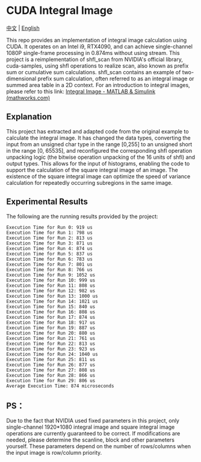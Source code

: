 # CUDA Integral Image

[中文](README-zh.md) | [English](README.md)

This repo provides an implementation of integral image calculation using CUDA. It operates on an Intel i9, RTX4090, and can achieve single-channel 1080P single-frame processing in 0.874ms without using stream. This project is a reimplementation of shfl_scan from NVIDIA's official library, cuda-samples, using shfl operations to realize scan, also known as prefix sum or cumulative sum calculations. shfl_scan contains an example of two-dimensional prefix sum calculation, often referred to as an integral image or summed area table in a 2D context. For an introduction to integral images, please refer to this link: [Integral Image - MATLAB & Simulink (mathworks.com)](https://www.mathworks.com/help/images/integral-image.html)

## Explanation

This project has extracted and adapted code from the original example to calculate the integral image. It has changed the data types, converting the input from an unsigned char type in the range [0,255] to an unsigned short in the range [0, 65535], and reconfigured the corresponding shfl operation unpacking logic (the bitwise operation unpacking of the 16 units of shfl) and output types. This allows for the input of histograms, enabling the code to support the calculation of the square integral image of an image. The existence of the square integral image can optimize the speed of variance calculation for repeatedly occurring subregions in the same image.

## Experimental Results

The following are the running results provided by the project:

```
Execution Time for Run 0: 919 us
Execution Time for Run 1: 798 us
Execution Time for Run 2: 813 us
Execution Time for Run 3: 871 us
Execution Time for Run 4: 874 us
Execution Time for Run 5: 837 us
Execution Time for Run 6: 783 us
Execution Time for Run 7: 801 us
Execution Time for Run 8: 766 us
Execution Time for Run 9: 1052 us
Execution Time for Run 10: 999 us
Execution Time for Run 11: 808 us
Execution Time for Run 12: 982 us
Execution Time for Run 13: 1000 us
Execution Time for Run 14: 1021 us
Execution Time for Run 15: 840 us
Execution Time for Run 16: 808 us
Execution Time for Run 17: 874 us
Execution Time for Run 18: 917 us
Execution Time for Run 19: 887 us
Execution Time for Run 20: 880 us
Execution Time for Run 21: 761 us
Execution Time for Run 22: 813 us
Execution Time for Run 23: 923 us
Execution Time for Run 24: 1040 us
Execution Time for Run 25: 811 us
Execution Time for Run 26: 877 us
Execution Time for Run 27: 808 us
Execution Time for Run 28: 866 us
Execution Time for Run 29: 806 us
Average Execution Time: 874 microseconds
```

## PS：

Due to the fact that NVIDIA used fixed parameters in this project, only single-channel 1920*1080 integral image and square integral image operations are currently guaranteed to be correct. If modifications are needed, please determine the scanline, block and other parameters yourself. These parameters depend on the number of rows/columns when the input image is row/column priority.
